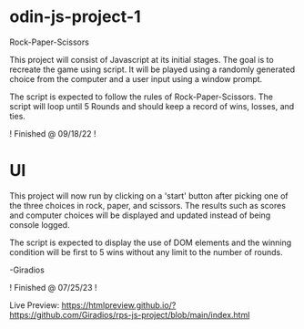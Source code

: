 # odin-js-project-1
Rock-Paper-Scissors

This project will consist of Javascript at its initial stages.
The goal is to recreate the game using script.
It will be played using a randomly generated choice from the computer and a user input using a window prompt.

The script is expected to follow the rules of Rock-Paper-Scissors.
The script will loop until 5 Rounds and should keep a record of wins, losses, and ties.

! Finished @ 09/18/22 !

# UI
This project will now run by clicking on a 'start' button after picking one of the three choices in rock, paper, and scissors. The results such as scores and computer choices will be displayed and updated instead of being console logged.

The script is expected to display the use of DOM elements and the winning condition will be first to 5 wins without any limit to the number of rounds.

-Giradios

! Finished @ 07/25/23 !

Live Preview: https://htmlpreview.github.io/?https://github.com/Giradios/rps-js-project/blob/main/index.html